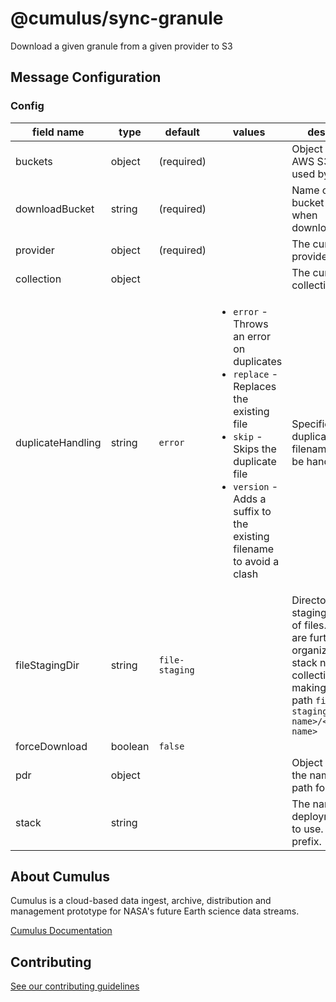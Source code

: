 # @cumulus/sync-granule

Download a given granule from a given provider to S3

## Message Configuration

### Config

| field name | type | default | values | description
| --------   | ------- | ------- | ---------- | ----------
| buckets | object | (required) | | Object specifying AWS S3 buckets used by this task
| downloadBucket | string | (required) | | Name of AWS S3 bucket to use when downloading files
| provider | object | (required) | | The cumulus-api provider object
| collection | object | | | The cumulus-api collection object
| duplicateHandling | string | `error` | <ul><li>`error` - Throws an error on duplicates</li><li>`replace` - Replaces the existing file</li><li>`skip` - Skips the duplicate file</li><li>`version` - Adds a suffix to the existing filename to avoid a clash</li></ul> | Specifies how duplicate filenames should be handled
| fileStagingDir | string | `file-staging` | | Directory used for staging location of files. Granules are further organized by stack name and collection name making the full path `file-staging/<stack name>/<collection name>`
| forceDownload | boolean | `false` | |
| pdr | object | | | Object containing the name and path for a PDR file
| stack | string | | | The name of the deployment stack to use. Useful as a prefix.

## About Cumulus

Cumulus is a cloud-based data ingest, archive, distribution and management prototype for NASA's future Earth science data streams.

[Cumulus Documentation](https://nasa.github.io/cumulus)

## Contributing

[See our contributing guidelines](https://github.com/nasa/cumulus/blob/master/CONTRIBUTING.md)
